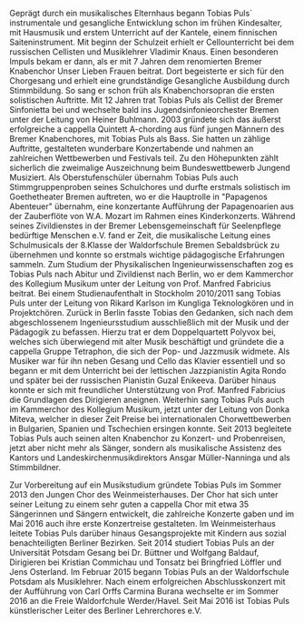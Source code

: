 Geprägt durch ein musikalisches Elternhaus begann Tobias Puls´ instrumentale und gesangliche Entwicklung schon im frühen Kindesalter, mit Hausmusik und erstem Unterricht auf der Kantele, einem finnischen Saiteninstrument. Mit beginn der Schulzeit erhielt er Cellounterricht bei dem russischen Cellisten und Musiklehrer Vladimir Knaus. Einen besonderen Impuls bekam er dann, als er mit 7 Jahren dem renomierten Bremer Knabenchor Unser Lieben Frauen beitrat. Dort begeisterte er sich für den Chorgesang und erhielt eine grundständige Gesangliche Ausbildung durch Stimmbildung. So sang er schon früh als Knabenchorsopran die ersten solistischen Auftritte. Mit 12 Jahren trat Tobias Puls als Cellist der Bremer Sinfonietta bei und wechselte bald ins Jugendsinfonieorchester Bremen unter der Leitung von Heiner Buhlmann.
2003 gründete sich das äußerst erfolgreiche a cappella Quintett A-chording aus fünf jungen Männern des Bremer Knabenchores, mit Tobias Puls als Bass. Sie hatten un zählige Auftritte, gestalteten wunderbare Konzertabende und nahmen an zahlreichen Wettbewerben und Festivals teil. Zu den Höhepunkten zählt sicherlich die zweimalige Auszeichnung beim Bundeswettbewerb Jungend Musiziert. Als Oberstufenschüler übernahm Tobias Puls auch Stimmgruppenproben seines Schulchores und durfte erstmals solistisch im Goethetheater Bremen auftreten, wo er die Hauptrolle in "Papagenos Abenteuer" übernahm, eine konzertante Aufführung der Papagenoarien aus der Zauberflöte von W.A. Mozart im Rahmen eines Kinderkonzerts. Während seines Zivildienstes in der Bremer Lebensgemeinschaft für Seelenpflege bedürftige Menschen e.V.
fand er Zeit, die musikalische Leitung eines Schulmusicals der 8.Klasse der Waldorfschule Bremen Sebaldsbrück zu übernehmen und konnte so erstmals wichtige pädagogische Erfahrungen sammeln. Zum Studium der Physikalischen Ingenieurwissenschaften zog es Tobias Puls nach Abitur und Zivildienst nach Berlin, wo er dem Kammerchor des Kollegium Musikum unter der Leitung von Prof. Manfred Fabricius beitrat. Bei einem Studienaufenthalt in Stockholm 2010/2011 sang Tobias Puls unter der Leitung von Rikard Karlson im Kungliga Teknologkören und in Projektchören. Zurück in Berlin fasste Tobias den Gedanken, sich nach dem abgeschlossenem Ingenieursstudium ausschließlich mit der Musik und der Pädagogik zu befassen. Hierzu trat er dem Doppelquartett Polyvox bei, welches sich überwiegend mit alter Musik beschäftigt und gründete die a cappella Gruppe Tetraphon, die sich der Pop- und Jazzmusik widmete. Als Musiker war für ihn neben Gesang und Cello das Klavier essentiell und so begann er mit dem Unterricht bei der lettischen Jazzpianistin Agita Rondo und später bei der russischen Pianistin Guzal Enikeeva. Darüber hinaus konnte er sich mit freundlicher Unterstützung von Prof. Manfred Fabricius die Grundlagen des Dirigieren aneignen. Weiterhin sang Tobias Puls auch im Kammerchor des Kollegium Musikum, jetzt unter der Leitung von Donka Miteva, welcher in dieser Zeit Preise bei internationalen Chorwettbewerben in Bulgarien, Spanien und Tschechien ersingen konnte. Seit 2013 begleitete Tobias Puls auch seinen alten Knabenchor zu Konzert- und Probenreisen, jetzt aber nicht mehr als Sänger, sondern als musikalische Assistenz des Kantors und Landeskirchenmusikdirektors Ansgar Müller-Nanninga und als Stimmbildner.

Zur Vorbereitung auf ein Musikstudium gründete Tobias Puls im Sommer 2013 den Jungen Chor des Weinmeisterhauses. Der Chor hat sich unter seiner Leitung zu einem sehr guten a cappella Chor mit etwa 35 Sängerinnen und Sängern entwickelt, die zahlreiche Konzerte gaben und im Mai 2016 auch ihre erste Konzertreise gestalteten. Im Weinmeisterhaus leitete Tobias Puls darüber hinaus Gesangsprojekte mit Kindern aus sozial benachteiligten Berliner Bezirken. Seit 2014 studiert Tobias Puls an der Universität Potsdam Gesang bei Dr. Büttner und Wolfgang Baldauf, Dirigieren bei Kristian Commichau und Tonsatz bei Bringfried Löffler und Jens Osterland.
Im Februar 2015 begann Tobias Puls an der Waldorfschule Potsdam als Musiklehrer. Nach einem erfolgreichen Abschlusskonzert mit der Aufführung von Carl Orffs Carmina Burana wechselte er im Sommer 2016 an die Freie Waldorfchule Werder/Havel. Seit Mai 2016 ist Tobias Puls künstlerischer Leiter des Berliner Lehrerchores e.V.

